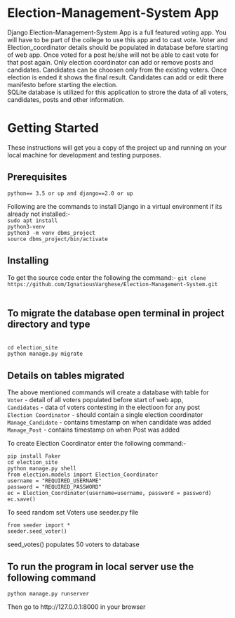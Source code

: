 # Election-Management-System App

Django Election-Management-System App is a full featured voting app. You will have to be part of the college to use this app and to cast vote. Voter and Election_coordinator details should be populated in database before starting of web app. Once voted for a post he/she will not be able to cast vote for that post again. Only election coordinator can add or remove posts and candidates. Candidates can be choosen only from the existing voters. Once election is ended it shows the final result. Candidates can add or edit there manifesto before starting the election.
<br>
SQLite database is utilized for this application to strore the data of all voters, candidates, posts and other information. 


<h1>Getting Started</h1>
<p>These instructions will get you a copy of the project up and running on your local machine for development and testing purposes.</p>

<h2>Prerequisites</h2>
<code>python== 3.5 or up and django==2.0 or up</code><br>

Following are the commands to install Django in a virtual environment if its already not installed:-<br>
<code>sudo apt install python3-venv</code><br>
<code>python3 -m venv dbms_project</code><br>
<code>source dbms_project/bin/activate</code><br>

<h2>Installing</h2>
To get the source code enter the following the command:-
<code>git clone https://github.com/IgnatiousVarghese/Election-Management-System.git</code><br><br>

<h2>To migrate the database open terminal in project directory and type</h2>
<br><code>cd election_site</code><br>
<code>python manage.py migrate</code>

<h2>Details on tables migrated </h2>
<p>
The above mentioned commands will create a database with table for <br>
<code>Voter</code>  - detail of all voters populated before start of web app,
<br>
<code>Candidates</code>     - data of voters contesting in the electioon for any post
<br>
<code>Election Coordinator</code>   - should contain a single election coordinator
<br>
<code>Manage_Candidate</code>   - contains timestamp on when candidate was added
<br>
<code>Manage_Post</code>   - contains timestamp on when Post was added
<br>

To create Election Coordinator enter the following command:-
<br>
```
pip install Faker
cd election_site
python manage.py shell
from election.models import Election_Coordinator
username = "REQUIRED_USERNAME"
password = "REQUIRED_PASSWORD"
ec = Election_Coordinator(username=username, password = password)
ec.save()
```

To seed random set Voters use seeder.py file
<br>

```
from seeder import *
seeder.seed_voter()
```

seed_votes() populates 50 voters to database


<h2> To run the program in local server use the following command </h2>
<code>python manage.py runserver</code>

<p>
Then go to <a>http://127.0.0.1:8000 </a>in your browser
</p>


